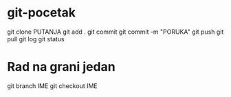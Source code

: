 # git-pocetak


git clone PUTANJA 
git add .
git commit
git commit -m "PORUKA"
git push
git pull
git log
git status


# Rad na grani jedan
git branch IME
git checkout IME